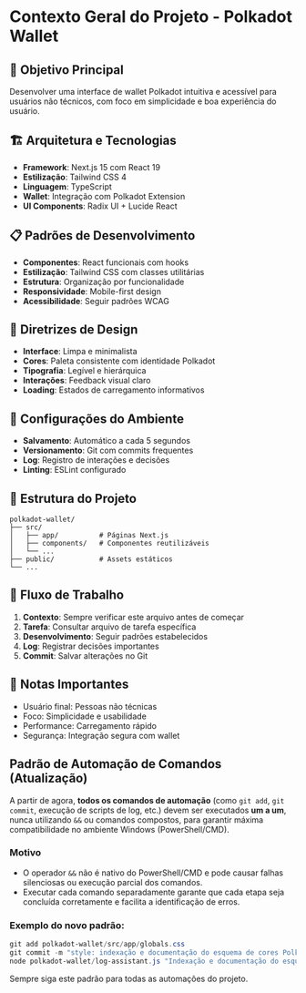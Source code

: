 # Contexto Geral do Projeto - Polkadot Wallet

## 🎯 Objetivo Principal
Desenvolver uma interface de wallet Polkadot intuitiva e acessível para usuários não técnicos, com foco em simplicidade e boa experiência do usuário.

## 🏗️ Arquitetura e Tecnologias
- **Framework**: Next.js 15 com React 19
- **Estilização**: Tailwind CSS 4
- **Linguagem**: TypeScript
- **Wallet**: Integração com Polkadot Extension
- **UI Components**: Radix UI + Lucide React

## 📋 Padrões de Desenvolvimento
- **Componentes**: React funcionais com hooks
- **Estilização**: Tailwind CSS com classes utilitárias
- **Estrutura**: Organização por funcionalidade
- **Responsividade**: Mobile-first design
- **Acessibilidade**: Seguir padrões WCAG

## 🎨 Diretrizes de Design
- **Interface**: Limpa e minimalista
- **Cores**: Paleta consistente com identidade Polkadot
- **Tipografia**: Legível e hierárquica
- **Interações**: Feedback visual claro
- **Loading**: Estados de carregamento informativos

## 🔧 Configurações do Ambiente
- **Salvamento**: Automático a cada 5 segundos
- **Versionamento**: Git com commits frequentes
- **Log**: Registro de interações e decisões
- **Linting**: ESLint configurado

## 📁 Estrutura do Projeto
```
polkadot-wallet/
├── src/
│   ├── app/          # Páginas Next.js
│   ├── components/   # Componentes reutilizáveis
│   └── ...
├── public/           # Assets estáticos
└── ...
```

## 🚀 Fluxo de Trabalho
1. **Contexto**: Sempre verificar este arquivo antes de começar
2. **Tarefa**: Consultar arquivo de tarefa específica
3. **Desenvolvimento**: Seguir padrões estabelecidos
4. **Log**: Registrar decisões importantes
5. **Commit**: Salvar alterações no Git

## 📝 Notas Importantes
- Usuário final: Pessoas não técnicas
- Foco: Simplicidade e usabilidade
- Performance: Carregamento rápido
- Segurança: Integração segura com wallet

## Padrão de Automação de Comandos (Atualização)

A partir de agora, **todos os comandos de automação** (como `git add`, `git commit`, execução de scripts de log, etc.) devem ser executados **um a um**, nunca utilizando `&&` ou comandos compostos, para garantir máxima compatibilidade no ambiente Windows (PowerShell/CMD).

### Motivo
- O operador `&&` não é nativo do PowerShell/CMD e pode causar falhas silenciosas ou execução parcial dos comandos.
- Executar cada comando separadamente garante que cada etapa seja concluída corretamente e facilita a identificação de erros.

### Exemplo do novo padrão:
```powershell
git add polkadot-wallet/src/app/globals.css
git commit -m "style: indexação e documentação do esquema de cores Polkadot em variáveis CSS globais"
node polkadot-wallet/log-assistant.js "Indexação e documentação do esquema de cores Polkadot no globals.css (variáveis CSS, nomes e hex)" "Automação: cores Polkadot para uso global e manutenção"
```

Sempre siga este padrão para todas as automações do projeto. 